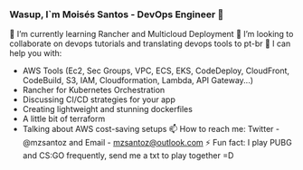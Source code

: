 ### Wasup, I`m Moisés Santos - DevOps Engineer 👋

🌱 I’m currently learning Rancher and Multicloud Deployment
👯 I’m looking to collaborate on devops tutorials and translating devops tools to pt-br
💬 I can help you with:
* AWS Tools (Ec2, Sec Groups, VPC, ECS, EKS, CodeDeploy, CloudFront, CodeBuild, S3, IAM, Cloudformation, Lambda, API Gateway...)
* Rancher for Kubernetes Orchestration
* Discussing CI/CD strategies for your app
* Creating lightweight and stunning dockerfiles
* A little bit of terraform
* Talking about AWS cost-saving setups
📫 How to reach me: Twitter - @mzsantoz and Email - mzsantoz@outlook.com
⚡ Fun fact: I play PUBG and CS:GO frequently, send me a txt to play together =D
